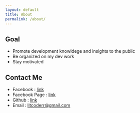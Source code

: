 ```yaml
---
layout: default
title: About
permalink: /about/
---
```

## Goal
- Promote development knowldege and insights to the public
- Be organized on my dev work
- Stay motivated

## Contact Me
- <i class="fab fa-facebook-square"></i> Facebook : [link](https://www.facebook.com/jameschee2000)
- <i class="fab fa-facebook-square"></i> Facebook Page : [link](https://www.facebook.com/litdevblog/)
- <i class="fab fa-github"></i> Github : [link](https://github.com/litcoderr)
- <i class="fab fa-google"></i> Email : [litcoderr@gmail.com](litcoderr@gmail.com)
